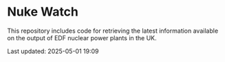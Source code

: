 # Nuke Watch

This repository includes code for retrieving the latest information available on the output of EDF nuclear power plants in the UK.

Last updated: 2025-05-01 19:09